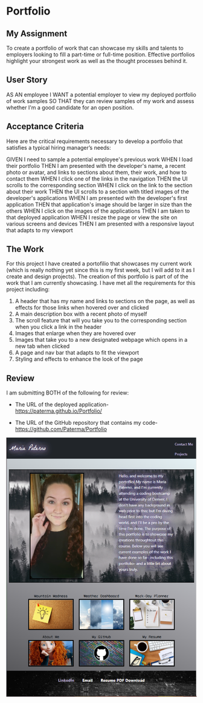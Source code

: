 # Portfolio

## My Assignment

To create a portfolio of work that can showcase my skills and talents to employers looking to fill a part-time or full-time position. Effective portfolios highlight your strongest work as well as the thought processes behind it. 


## User Story

AS AN employee
I WANT a potential employer to view my deployed portfolio of work samples
SO THAT they can review samples of my work and assess whether I'm a good candidate for an open position.


## Acceptance Criteria

Here are the critical requirements necessary to develop a portfolio that satisfies a typical hiring manager’s needs:

GIVEN I need to sample a potential employee's previous work
WHEN I load their portfolio
THEN I am presented with the developer's name, a recent photo or avatar, and links to sections about them, their work, and how to contact them
WHEN I click one of the links in the navigation
THEN the UI scrolls to the corresponding section
WHEN I click on the link to the section about their work
THEN the UI scrolls to a section with titled images of the developer's applications
WHEN I am presented with the developer's first application
THEN that application's image should be larger in size than the others
WHEN I click on the images of the applications
THEN I am taken to that deployed application
WHEN I resize the page or view the site on various screens and devices
THEN I am presented with a responsive layout that adapts to my viewport


## The Work

For this project I have created a portofilio that showcases my current work (which is really nothing yet since this is my first week, but I will add to it as I create and design projects). The creation of this portfolio is part of of the work that I am currently showcasing. 
I have met all the requirements for this project including:
1) A header that has my name and links to sections on the page, as well as effects for those links when hovered over and clicked
2) A main description box with a recent photo of myself
3) The scroll feature that will you take you to the corresponding section when you click a link in the header
4) Images that enlarge when they are hovered over
5) Images that take you to a new designated webpage which opens in a new tab when clicked
6) A page and nav bar that adapts to fit the viewport
7) Styling and effects to enhance the look of the page

## Review

I am submitting BOTH of the following for review:

* The URL of the deployed application- https://paterma.github.io/Portfolio/

* The URL of the GitHub repository that contains my code- https://github.com/Paterma/Portfolio

![Portfolio Screenshot](/Assets/Portfolio-Screenshot.PNG)